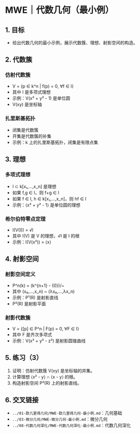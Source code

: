 # MWE｜代数几何（最小例）

## 1. 目标

- 给出代数几何的最小示例，展示代数簇、理想、射影空间的构造。

## 2. 代数簇

### 仿射代数簇

- V = {p ∈ k^n | f(p) = 0, ∀f ∈ I}
- 其中 I 是多项式理想
- 示例：V(x² + y² - 1) 是单位圆
- V(xy) 是坐标轴

### 扎里斯基拓扑

- 闭集是代数簇
- 开集是代数簇的补集
- 示例：k 上的扎里斯基拓扑，闭集是有限点集

## 3. 理想

### 多项式理想

- I ⊂ k[x₁,...,x_n] 是理想
- 如果 f,g ∈ I，则 f+g ∈ I
- 如果 f ∈ I, h ∈ k[x₁,...,x_n]，则 hf ∈ I
- 示例：⟨x² + y² - 1⟩ 是单位圆的理想

### 希尔伯特零点定理

- I(V(I)) = √I
- 其中 I(V) 是 V 的理想，√I 是 I 的根
- 示例：I(V(x²)) = ⟨x⟩

## 4. 射影空间

### 射影空间定义

- P^n(k) = (k^{n+1} - {0})/~
- 其中 (x₀,...,x_n) ~ (λx₀,...,λx_n)
- 示例：P¹(R) 是射影直线
- P²(R) 是射影平面

### 射影代数簇

- V = {[p] ∈ P^n | F(p) = 0, ∀F ∈ I}
- 其中 F 是齐次多项式
- 示例：V(x² + y² - z²) 是射影圆锥曲线

## 5. 练习（3）

1) 证明：仿射代数簇 V(xy) 是坐标轴的并集。
2) 计算理想 ⟨x² - y⟩ ∩ ⟨x - y⟩ 的根。
3) 构造射影空间 P²(R) 上的射影直线。

## 6. 交叉链接

- `../01-欧几里得几何/MWE-欧几里得几何-最小例.md`：几何基础
- `../03-微分几何/MWE-微分几何-最小例.md`：微分几何
- `../08-代数几何深化/MWE-代数几何深化-最小例.md`：代数几何深化

